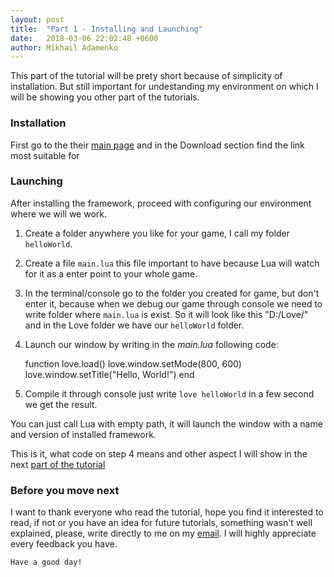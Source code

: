 ```yaml
---
layout: post
title:  "Part 1 - Installing and Launching"
date:   2018-03-06 22:02:48 +0600
author: Mikhail Adamenko
---
```


This part of the tutorial will be prety short because of simplicity of installation. But still important for undestanding my environment on which I will be showing you other part of the tutorials.

### Installation
First go to the their [main page](https://love2d.org/) and in the Download section find the link most suitable for 

### Launching
After installing the framework, proceed with configuring our environment where we will we work.

1. Create a folder anywhere you like for your game, I call my folder `helloWorld`.
2. Create a file `main.lua` this file important to have because Lua will watch for it as a enter point to your whole game.
3. In the terminal/console go to the folder you created for game, but don't enter it, because when we debug our game through console we need to write folder where `main.lua` is exist. So it will look like this "D:/Love/"
and in the Love folder we have our `helloWorld` folder.
4. Launch our window by writing in the *main.lua* following code:

    function love.load()
        love.window.setMode(800, 600)
        love.window.setTitle("Hello, World!")
    end

5. Compile it through console just write `love helloWorld` in a few second we get the result.

You can just call Lua with empty path, it will launch the window with a name and version of installed framework.

This is it, what code on step 4 means and other aspect I will show in the next [part of the tutorial](https://please-add-link.com) 

### Before you move next
I want to thank everyone who read the tutorial, hope you find it interested to read, if not or you have an idea for future tutorials, something wasn't well explained, please, write directly to me on my [email](mikhail.adamenko@protonmail.com). I will highly appreciate every feedback you have. 

`Have a good day!`